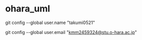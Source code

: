 # ohara_uml
git config --global user.name "takumi0521"

git config --global user.email "kmm2459324@stu.o-hara.ac.jp"